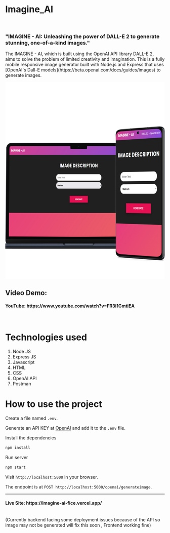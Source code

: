 # Imagine_AI

<br>

<h3>"IMAGINE - AI: Unleashing the power of DALL-E 2 to generate stunning, one-of-a-kind images."</h3>
The IMAGINE - AI, which is built using the OpenAI API library DALL-E 2, aims to solve the problem of limited creativity and imagination. This is a fully mobile responsive image generator built with Node.js and Express that uses [OpenAI's Dall-E models](https://beta.openai.com/docs/guides/images) to generate images.

<p align="center">
  <img src="cover.png" />
</p>

## Video Demo:
<h4> YouTube: https://www.youtube.com/watch?v=FR3i1GmtiEA </h4>
<br>

# Technologies used
1) Node JS
2) Express JS
3) Javascript
4) HTML
5) CSS
6) OpenAI API
7) Postman


# How to use the project

Create a file named `.env`.

Generate an API KEY at [OpenAI](https://beta.openai.com/) and add it to the `.env` file.

Install the dependencies

```bash
npm install
```

Run server

```bash
npm start
```

Visit `http://localhost:5000` in your browser.

The endpoint is at `POST http://localhost:5000/openai/generateimage`.

<hr>

<h4> Live Site: https://imagine-ai-fice.vercel.app/  </h4>
<br>
(Currently backend facing some deployment issues because of the API so image may not be generated will fix this soon ,  Frontend working fine)
